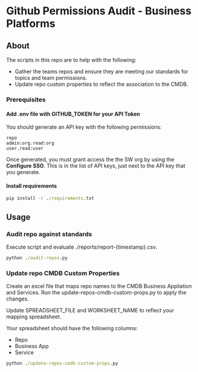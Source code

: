 # Github Permissions Audit - Business Platforms

## About <a name = "about"></a>

The scripts in this repo are to help with the following:

* Gather the teams repos and ensure they are meeting our standards for topics and team permissions.
* Update repo custom properties to reflect the association to the CMDB.

### Prerequisites

#### Add .env file with GITHUB_TOKEN for your API Token

You should generate an API key with the following permissions:

```
repo
admin:org.read:org
user.read:user
```

Once generated, you must grant access the the SW org by using the **Configure SSO**.  This is in the list of API keys, just next to the API key that you generate.

#### Install requirements

```cmd
pip install -r ./requirements.txt
```
## Usage <a name = "usage"></a>

### Audit repo against standards

Execute script and evaluate ./reports/report-{timestamp}.csv.

```cmd
python ./audit-repos.py
```

### Update repo CMDB Custom Properties

Create an excel file that maps repo names to the CMDB Business Appliation and Services.  Run the update-repos-cmdb-custom-props.py to apply the changes.

Update SPREADSHEET_FILE and WORKSHEET_NAME to reflect your mapping spreadsheet.  

Your spreadsheet should have the following columns:

* Repo
* Business App
* Service

```cmd
python ./update-repos-cmdb-custom-props.py
```
